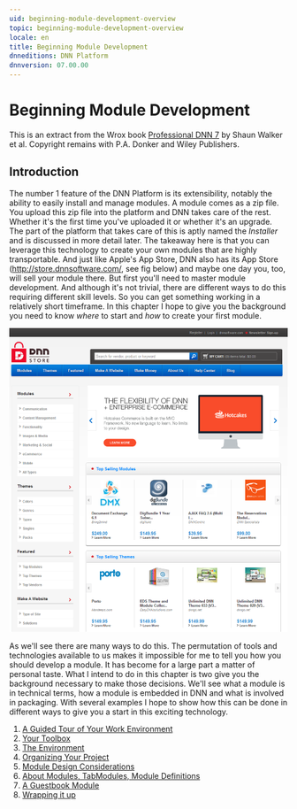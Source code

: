 ```yaml
---
uid: beginning-module-development-overview
topic: beginning-module-development-overview
locale: en
title: Beginning Module Development
dnneditions: DNN Platform
dnnversion: 07.00.00
---
```


# Beginning Module Development

This is an extract from the Wrox book  [Professional DNN 7](https://www.amazon.com/Professional-DNN7-Open-Source-Platform/dp/111885084X) by Shaun Walker et al. Copyright remains with P.A. Donker and Wiley Publishers.

## Introduction

The number 1 feature of the DNN Platform is its extensibility, notably the ability to easily install and manage modules. A module comes as a zip file. You upload this zip file into the platform and DNN takes care of the rest. Whether it&#39;s the first time you&#39;ve uploaded it or whether it&#39;s an upgrade. The part of the platform that takes care of this is aptly named the _Installer_ and is discussed in more detail later. The takeaway here is that you can leverage this technology to create your own modules that are highly transportable. And just like Apple&#39;s App Store, DNN also has its App Store (http://store.dnnsoftware.com/, see fig below) and maybe one day you, too, will sell your module there. But first you&#39;ll need to master module development. And although it&#39;s not trivial, there are different ways to do this requiring different skill levels. So you can get something working in a relatively short timeframe. In this chapter I hope to give you the background you need to know _where_ to start and _how_ to create your first module.

![Figure 1: The DNN Store.](/images/ch13f001.png)

As we&#39;ll see there are many ways to do this. The permutation of tools and technologies available to us makes it impossible for me to tell you how you should develop a module. It has become for a large part a matter of personal taste. What I intend to do in this chapter is two give you the background necessary to make those decisions. We&#39;ll see what a module is in technical terms, how a module is embedded in DNN and what is involved in packaging. With several examples I hope to show how this can be done in different ways to give you a start in this exciting technology.


1. [A Guided Tour of Your Work Environment](xref:mod-dev-work-environment)
2. [Your Toolbox](xref:mod-dev-toolbox)
3. [The Environment](xref:mod-dev-environment)
4. [Organizing Your Project](xref:mod-dev-organizing-project)
5. [Module Design Considerations](xref:mod-dev-design)
6. [About Modules, TabModules, Module Definitions](xref:mod-dev-modules-vs-tabmodules)
7. [A Guestbook Module](xref:mod-dev-example)
8. [Wrapping it up](xref:mod-dev-wrapping-up)
